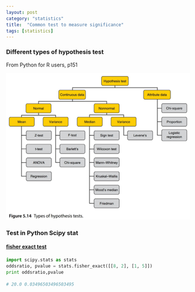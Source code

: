 ```yaml
---
layout: post
category: "statistics"
title:  "Common test to measure significance"
tags: [statistics]
---
```


### Different types of hypothesis test

From Python for R users, p151

![img](/assets/types_of_hypothesis_test.jpeg)

### Test in Python Scipy stat

#### [fisher exact test](https://docs.scipy.org/doc/scipy/reference/generated/scipy.stats.fisher_exact.html)

```python
import scipy.stats as stats
oddsratio, pvalue = stats.fisher_exact([[8, 2], [1, 5]])
print oddsratio,pvalue

# 20.0 0.03496503496503495
```